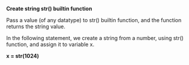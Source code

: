**Create string str() builtin function**

Pass a value (of any datatype) to str() builtin function, and the function returns the string value.

In the following statement, we create a string from a number, using str() function, and assign it to variable x.

**x = str(1024)**
